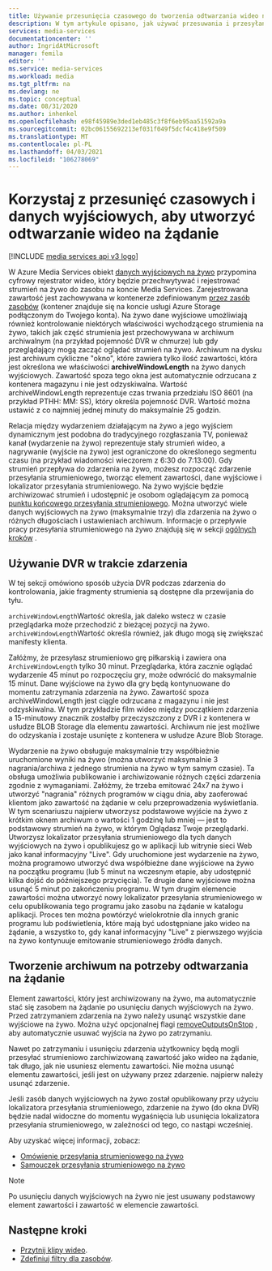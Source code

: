 ```yaml
---
title: Używanie przesunięcia czasowego do tworzenia odtwarzania wideo na żądanie
description: W tym artykule opisano, jak używać przesuwania i przesyłania strumieniowego na żywo w celu rejestrowania strumienia na żywo i tworzenia odtwarzania na żądanie.
services: media-services
documentationcenter: ''
author: IngridAtMicrosoft
manager: femila
editor: ''
ms.service: media-services
ms.workload: media
ms.tgt_pltfrm: na
ms.devlang: ne
ms.topic: conceptual
ms.date: 08/31/2020
ms.author: inhenkel
ms.openlocfilehash: e98f45989e3ded1eb485c3f8f6eb95aa51592a9a
ms.sourcegitcommit: 02bc06155692213ef031f049f5dcf4c418e9f509
ms.translationtype: MT
ms.contentlocale: pl-PL
ms.lasthandoff: 04/03/2021
ms.locfileid: "106278069"
---
```

# <a name="use-time-shifting-and-live-outputs-to-create-on-demand-video-playback"></a>Korzystaj z przesunięć czasowych i danych wyjściowych, aby utworzyć odtwarzanie wideo na żądanie

[!INCLUDE [media services api v3 logo](./includes/v3-hr.md)]

W Azure Media Services obiekt [danych wyjściowych na żywo](/rest/api/media/liveoutputs) przypomina cyfrowy rejestrator wideo, który będzie przechwytywać i rejestrować strumień na żywo do zasobu na koncie Media Services. Zarejestrowana zawartość jest zachowywana w kontenerze zdefiniowanym [przez zasób zasobów](/rest/api/media/assets) (kontener znajduje się na koncie usługi Azure Storage podłączonym do Twojego konta). Na żywo dane wyjściowe umożliwiają również kontrolowanie niektórych właściwości wychodzącego strumienia na żywo, takich jak część strumienia jest przechowywana w archiwum archiwalnym (na przykład pojemność DVR w chmurze) lub gdy przeglądający mogą zacząć oglądać strumień na żywo. Archiwum na dysku jest archiwum cykliczne "okno", które zawiera tylko ilość zawartości, która jest określona we właściwości **archiveWindowLength** na żywo danych wyjściowych. Zawartość spoza tego okna jest automatycznie odrzucana z kontenera magazynu i nie jest odzyskiwalna. Wartość archiveWindowLength reprezentuje czas trwania przedziału ISO 8601 (na przykład PTHH: MM: SS), który określa pojemność DVR. Wartość można ustawić z co najmniej jednej minuty do maksymalnie 25 godzin.

Relacja między wydarzeniem działającym na żywo a jego wyjściem dynamicznym jest podobna do tradycyjnego rozgłaszania TV, ponieważ kanał (wydarzenie na żywo) reprezentuje stały strumień wideo, a nagrywanie (wyjście na żywo) jest ograniczone do określonego segmentu czasu (na przykład wiadomości wieczorem z 6:30 do 7:13:00). Gdy strumień przepływa do zdarzenia na żywo, możesz rozpocząć zdarzenie przesyłania strumieniowego, tworząc element zawartości, dane wyjściowe i lokalizator przesyłania strumieniowego. Na żywo wyjście będzie archiwizować strumień i udostępnić je osobom oglądającym za pomocą [punktu końcowego przesyłania strumieniowego](/rest/api/media/streamingendpoints). Można utworzyć wiele danych wyjściowych na żywo (maksymalnie trzy) dla zdarzenia na żywo o różnych długościach i ustawieniach archiwum. Informacje o przepływie pracy przesyłania strumieniowego na żywo znajdują się w sekcji [ogólnych kroków](stream-live-streaming-concept.md#general-steps) .

## <a name="using-a-dvr-during-an-event"></a>Używanie DVR w trakcie zdarzenia

W tej sekcji omówiono sposób użycia DVR podczas zdarzenia do kontrolowania, jakie fragmenty strumienia są dostępne dla przewijania do tyłu.

`archiveWindowLength`Wartość określa, jak daleko wstecz w czasie przeglądarka może przechodzić z bieżącej pozycji na żywo. `archiveWindowLength`Wartość określa również, jak długo mogą się zwiększać manifesty klienta.

Załóżmy, że przesyłasz strumieniowo grę piłkarskią i zawiera ona `ArchiveWindowLength` tylko 30 minut. Przeglądarka, która zacznie oglądać wydarzenie 45 minut po rozpoczęciu gry, może odwrócić do maksymalnie 15 minut. Dane wyjściowe na żywo dla gry będą kontynuowane do momentu zatrzymania zdarzenia na żywo. Zawartość spoza archiveWindowLength jest ciągle odrzucana z magazynu i nie jest odzyskiwalna. W tym przykładzie film wideo między początkiem zdarzenia a 15-minutowy znacznik zostałby przeczyszczony z DVR i z kontenera w usłudze BLOB Storage dla elementu zawartości. Archiwum nie jest możliwe do odzyskania i zostaje usunięte z kontenera w usłudze Azure Blob Storage.

Wydarzenie na żywo obsługuje maksymalnie trzy współbieżnie uruchomione wyniki na żywo (można utworzyć maksymalnie 3 nagrania/archiwa z jednego strumienia na żywo w tym samym czasie). Ta obsługa umożliwia publikowanie i archiwizowanie różnych części zdarzenia zgodnie z wymaganiami. Załóżmy, że trzeba emitować 24x7 na żywo i utworzyć "nagrania" różnych programów w ciągu dnia, aby zaoferować klientom jako zawartość na żądanie w celu przeprowadzenia wyświetlania. W tym scenariuszu najpierw utworzysz podstawowe wyjście na żywo z krótkim oknem archiwum o wartości 1 godzinę lub mniej — jest to podstawowy strumień na żywo, w którym Oglądasz Twoje przeglądarki. Utworzysz lokalizator przesyłania strumieniowego dla tych danych wyjściowych na żywo i opublikujesz go w aplikacji lub witrynie sieci Web jako kanał informacyjny "Live". Gdy uruchomione jest wydarzenie na żywo, można programowo utworzyć dwa współbieżne dane wyjściowe na żywo na początku programu (lub 5 minut na wczesnym etapie, aby udostępnić kilka dojść do późniejszego przycięcia). Te drugie dane wyjściowe można usunąć 5 minut po zakończeniu programu. W tym drugim elemencie zawartości można utworzyć nowy lokalizator przesyłania strumieniowego w celu opublikowania tego programu jako zasobu na żądanie w katalogu aplikacji. Proces ten można powtórzyć wielokrotnie dla innych granic programu lub podświetlenia, które mają być udostępniane jako wideo na żądanie, a wszystko to, gdy kanał informacyjny "Live" z pierwszego wyjścia na żywo kontynuuje emitowanie strumieniowego źródła danych.

## <a name="creating-an-archive-for-on-demand-playback"></a>Tworzenie archiwum na potrzeby odtwarzania na żądanie

Element zawartości, który jest archiwizowany na żywo, ma automatycznie stać się zasobem na żądanie po usunięciu danych wyjściowych na żywo. Przed zatrzymaniem zdarzenia na żywo należy usunąć wszystkie dane wyjściowe na żywo. Można użyć opcjonalnej flagi [removeOutputsOnStop](/rest/api/media/liveevents/stop#request-body) , aby automatycznie usuwać wyjścia na żywo po zatrzymaniu.

Nawet po zatrzymaniu i usunięciu zdarzenia użytkownicy będą mogli przesyłać strumieniowo zarchiwizowaną zawartość jako wideo na żądanie, tak długo, jak nie usuniesz elementu zawartości. Nie można usunąć elementu zawartości, jeśli jest on używany przez zdarzenie. najpierw należy usunąć zdarzenie.

Jeśli zasób danych wyjściowych na żywo został opublikowany przy użyciu lokalizatora przesyłania strumieniowego, zdarzenie na żywo (do okna DVR) będzie nadal widoczne do momentu wygaśnięcia lub usunięcia lokalizatora przesyłania strumieniowego, w zależności od tego, co nastąpi wcześniej.

Aby uzyskać więcej informacji, zobacz:

- [Omówienie przesyłania strumieniowego na żywo](stream-live-streaming-concept.md)
- [Samouczek przesyłania strumieniowego na żywo](stream-live-tutorial-with-api.md)

> [!NOTE]
> Po usunięciu danych wyjściowych na żywo nie jest usuwany podstawowy element zawartości i zawartość w elemencie zawartości.

## <a name="next-steps"></a>Następne kroki

* [Przytnij klipy wideo](transform-subclip-video-rest-how-to.md).
* [Zdefiniuj filtry dla zasobów](filters-dynamic-manifest-rest-howto.md).
